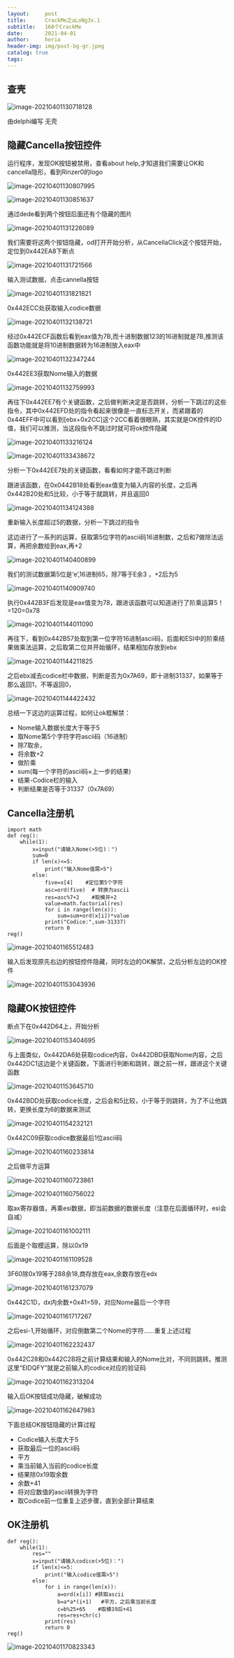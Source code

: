 ```yaml
---
layout:     post
title:      CrackMe之aLoNg3x.1
subtitle:   160个CrackMe
date:       2021-04-01
author:     heria
header-img: img/post-bg-gr.jpeg
catalog: true
tags:
---
```


## **查壳**

![image-20210401130718128](https://raw.githubusercontent.com/heriachen/cloudimg/main/img/image-20210401130718128.png)

由delphi编写 无壳

## 隐藏Cancella按钮控件

运行程序，发现OK按钮被禁用，查看about help,才知道我们需要让OK和cancella隐形，看到Rinzer0的logo

![image-20210401130807995](https://raw.githubusercontent.com/heriachen/cloudimg/main/img/image-20210401130807995.png)

![image-20210401130851637](https://raw.githubusercontent.com/heriachen/cloudimg/main/img/image-20210401130851637.png)



通过dede看到两个按钮后面还有个隐藏的图片

![image-20210401131226089](https://raw.githubusercontent.com/heriachen/cloudimg/main/img/image-20210401131226089.png)



我们需要将这两个按钮隐藏，od打开开始分析，从CancellaClick这个按钮开始，定位到0x442EA8下断点

![image-20210401131721566](https://raw.githubusercontent.com/heriachen/cloudimg/main/img/image-20210401131721566.png)

输入测试数据，点击cannella按钮

![image-20210401131821821](https://raw.githubusercontent.com/heriachen/cloudimg/main/img/image-20210401131821821.png)

0x442ECC处获取输入codice数据

![image-20210401132138721](https://raw.githubusercontent.com/heriachen/cloudimg/main/img/image-20210401132138721.png)

经过0x442ECF函数后看到eax值为7B,而十进制数据123的16进制就是7B,推测该函数功能就是将10进制数据转为16进制放入eax中

![image-20210401132347244](https://raw.githubusercontent.com/heriachen/cloudimg/main/img/image-20210401132347244.png)



0x442EE3获取Nome输入的数据

![image-20210401132759993](https://raw.githubusercontent.com/heriachen/cloudimg/main/img/image-20210401132759993.png)

再往下0x442EE7有个关键函数，之后做判断决定是否跳转，分析一下跳过的这些指令，其中0x442EFD处的指令看起来很像是一直标志开关，而紧跟着的0x44EFF中可以看到[ebx+0x2CC]这个2CC看着很眼熟，其实就是OK控件的ID值，我们可以推测，当这段指令不跳过时就可将ok控件隐藏

![image-20210401133216124](https://raw.githubusercontent.com/heriachen/cloudimg/main/img/image-20210401133216124.png)

![image-20210401133438672](https://raw.githubusercontent.com/heriachen/cloudimg/main/img/image-20210401133438672.png)

分析一下0x442EE7处的关键函数，看看如何才能不跳过判断

跟进该函数，在0x0442B18处看到eax值变为输入内容的长度，之后再0x442B20处和5比较，小于等于就跳转，并且返回0

![image-20210401134124388](https://raw.githubusercontent.com/heriachen/cloudimg/main/img/image-20210401134124388.png)

重新输入长度超过5的数据，分析一下跳过的指令

这边进行了一系列的运算，获取第5位字符的ascii码16进制数，之后和7做除法运算，再把余数给到eax,再+2

![image-20210401140400899](https://raw.githubusercontent.com/heriachen/cloudimg/main/img/image-20210401140400899.png)

我们的测试数据第5位是‘e’,16进制65，除7等于E余3 ，+2后为5

![image-20210401140909740](https://raw.githubusercontent.com/heriachen/cloudimg/main/img/image-20210401140909740.png)

执行0x442B3F后发现是eax值变为78，跟进该函数可以知道进行了阶乘运算5！=120=0x78

![image-20210401144011090](https://raw.githubusercontent.com/heriachen/cloudimg/main/img/image-20210401144011090.png)

再往下，看到0x442B57处取到第一位字符16进制ascii码，后面和ESI中的阶乘结果做乘法运算，之后取第二位并开始循环，结果相加存放到ebx

![image-20210401144211825](https://raw.githubusercontent.com/heriachen/cloudimg/main/img/image-20210401144211825.png)

之后ebx减去codice栏中数据，判断是否为0x7A69，即十进制31337，如果等于那么返回1，不等返回0，

![image-20210401144422432](https://raw.githubusercontent.com/heriachen/cloudimg/main/img/image-20210401144422432.png)



总结一下这边的运算过程，如何让ok框解禁：

- Nome输入数据长度大于等于5
- 取Nome第5个字符字符ascii码（16进制）
- 除7取余，
- 将余数+2
- 做阶乘
- sum(每一个字符的ascii码×上一步的结果)
- 结果-Codice栏的输入
- 判断结果是否等于31337（0x7A69）



## Cancella注册机

```
import math
def reg():
    while(1):
        x=input("请输入Nome(>5位)：")
        sum=0
        if len(x)<=5:
            print("输入Nome值需>5")
        else:
            five=x[4]    #定位第5个字符
            asc=ord(five)  # 转换为ascii
            res=asc%7+2    #取模并+2
            value=math.factorial(res)   
            for i in range(len(x)):
                sum=sum+ord(x[i])*value
            print("Codice:",sum-31337)
            return 0
reg()
```

![image-20210401165512483](https://raw.githubusercontent.com/heriachen/cloudimg/main/img/image-20210401165512483.png)

输入后发现原先右边的按钮控件隐藏，同时左边的OK解禁，之后分析左边的OK控件

![image-20210401153043936](https://raw.githubusercontent.com/heriachen/cloudimg/main/img/image-20210401153043936.png)

## 隐藏OK按钮控件

断点下在0x442D64上，开始分析

![image-20210401153404695](https://raw.githubusercontent.com/heriachen/cloudimg/main/img/image-20210401153404695.png)

与上面类似，0x442DA6处获取codice内容，0x442DBD获取Nome内容，之后0x442DC1这边是个关键函数，下面进行判断和跳转，跟之前一样，跟进这个关键函数

![image-20210401153645710](https://raw.githubusercontent.com/heriachen/cloudimg/main/img/image-20210401153645710.png)

0x442BDD处获取codice长度，之后会和5比较，小于等于则跳转，为了不让他跳转，更换长度为6的数据来测试

![image-20210401154232121](https://raw.githubusercontent.com/heriachen/cloudimg/main/img/image-20210401154232121.png)

0x442C09获取codice数据最后1位ascii码

![image-20210401160233814](https://raw.githubusercontent.com/heriachen/cloudimg/main/img/image-20210401160233814.png)

之后做平方运算

![image-20210401160723861](https://raw.githubusercontent.com/heriachen/cloudimg/main/img/image-20210401160723861.png)

![image-20210401160756022](https://raw.githubusercontent.com/heriachen/cloudimg/main/img/image-20210401160756022.png)

取ax寄存器值，再乘esi数据，即当前数据的数据长度（注意在后面循环时，esi会自减）

![image-20210401161002111](https://raw.githubusercontent.com/heriachen/cloudimg/main/img/image-20210401161002111.png)



后面是个取模运算，除以0x19

![image-20210401161109528](https://raw.githubusercontent.com/heriachen/cloudimg/main/img/image-20210401161109528.png)

3F60除0x19等于288余18,商存放在eax,余数存放在edx

![image-20210401161237079](https://raw.githubusercontent.com/heriachen/cloudimg/main/img/image-20210401161237079.png)

0x442C1D，dx内余数+0x41=59，对应Nome最后一个字符

![image-20210401161717267](https://raw.githubusercontent.com/heriachen/cloudimg/main/img/image-20210401161717267.png)

之后esi-1,开始循环，对应倒数第二个Nome的字符……重复上述过程

![image-20210401162232437](https://raw.githubusercontent.com/heriachen/cloudimg/main/img/image-20210401162232437.png)

0x442C28和0x442C2B将之前计算结果和输入的Nome比对，不同则跳转。推测这里“EIDQFY”就是之前输入的codice对应的验证码

![image-20210401162313204](https://raw.githubusercontent.com/heriachen/cloudimg/main/img/image-20210401162313204.png)

输入后OK按钮成功隐藏，破解成功

![image-20210401162647983](https://raw.githubusercontent.com/heriachen/cloudimg/main/img/image-20210401162647983.png)

下面总结OK按钮隐藏的计算过程

- Codice输入长度大于5
- 获取最后一位的ascii码
- 平方
- 乘当前输入当前的codice长度
- 结果除0x19取余数
- 余数+41
- 将对应数值的ascii转换为字符
- 取Codice前一位重复上述步骤，直到全部计算结束



## OK注册机

```
def reg():
    while(1):
        res=""
        x=input("请输入codice(>5位)：")
        if len(x)<=5:
            print("输入codice值需>5")
        else:
            for i in range(len(x)):
                a=ord(x[i]) #获取ascii
                b=a*a*(i+1)   #平方，之后乘当前长度
                c=b%25+65    #取模19后+41
                res=res+chr(c)
            print(res)
            return 0
reg()
```



![image-20210401170823343](https://raw.githubusercontent.com/heriachen/cloudimg/main/img/image-20210401170823343.png)